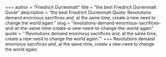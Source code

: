 +++
author = "Friedrich Durrenmatt"
title = "the best Friedrich Durrenmatt Quote"
description = "the best Friedrich Durrenmatt Quote: Revolutions demand enormous sacrifices and, at the same time, create a new need to change the world again."
slug = "revolutions-demand-enormous-sacrifices-and-at-the-same-time-create-a-new-need-to-change-the-world-again"
quote = '''Revolutions demand enormous sacrifices and, at the same time, create a new need to change the world again.'''
+++
Revolutions demand enormous sacrifices and, at the same time, create a new need to change the world again.
